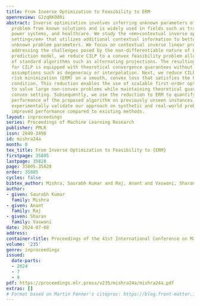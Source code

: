 ```yaml
---
title: From Inverse Optimization to Feasibility to ERM
openreview: GJzqRKOdRi
abstract: Inverse optimization involves inferring unknown parameters of an optimization
  problem from known solutions and is widely used in fields such as transportation,
  power systems, and healthcare. We study the <em>contextual inverse optimization
  setting</em> that utilizes additional contextual information to better predict the
  unknown problem parameters. We focus on contextual inverse linear programming (CILP)
  addressing the challenges posed by the non-differentiable nature of LPs. For a linear
  prediction model, we reduce CILP to a convex feasibility problem allowing the use
  of standard algorithms such as alternating projections. The resulting algorithm
  for CILP is equipped with theoretical convergence guarantees without additional
  assumptions such as degeneracy or interpolation. Next, we reduce CILP to empirical
  risk minimization (ERM) on a smooth, convex loss that satisfies the Polyak-Lojasiewicz
  condition. This reduction enables the use of scalable first-order optimization methods
  to solve large non-convex problems while maintaining theoretical guarantees in the
  convex setting. Subsequently, we use the reduction to ERM to quantify the generalization
  performance of the proposed algorithm on previously unseen instances. Finally, we
  experimentally validate our approach on synthetic and real-world problems and demonstrate
  improved performance compared to existing methods.
layout: inproceedings
series: Proceedings of Machine Learning Research
publisher: PMLR
issn: 2640-3498
id: mishra24a
month: 0
tex_title: From Inverse Optimization to Feasibility to {ERM}
firstpage: 35805
lastpage: 35828
page: 35805-35828
order: 35805
cycles: false
bibtex_author: Mishra, Saurabh Kumar and Raj, Anant and Vaswani, Sharan
author:
- given: Saurabh Kumar
  family: Mishra
- given: Anant
  family: Raj
- given: Sharan
  family: Vaswani
date: 2024-07-08
address:
container-title: Proceedings of the 41st International Conference on Machine Learning
volume: '235'
genre: inproceedings
issued:
  date-parts:
  - 2024
  - 7
  - 8
pdf: https://proceedings.mlr.press/v235/mishra24a/mishra24a.pdf
extras: []
# Format based on Martin Fenner's citeproc: https://blog.front-matter.io/posts/citeproc-yaml-for-bibliographies/
---
```

